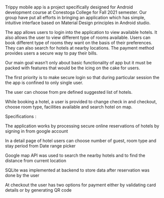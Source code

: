 Trippy mobile app is a project specifically designed for Android development course at Conestoga College for Fall 2021 semester. Our group have put all efforts in bringing an application which has simple, 
intuitive interface based on Material Design principles in Android studio.

The app allows users to login into the application to view available hotels. It also allows the user to view different type of rooms available. Users can book different type of rooms they want on the basis of their preferences. They can also search for hotels at nearby locations. 
The payment method provides users a secure way to pay their bills.

Our main goal wasn’t only about basic functionality of app but it must be packed with features that would be the icing on the cake for users.

The first priority is to make secure login so that during particular session the the app is confined to only single user.

The user can choose from pre defined suggested list of hotels.

While booking a hotel, a user is provided to change check in and checkout, choose room type, facilities available and search hotel on map.

Specifications :

The application works by processing secure online reservations of hotels by signing in from google account

In a detail page of hotel users can choose number of guest,  room type  and stay period from Date range picker

Google map API was used to search the nearby hotels and to find the distance from current location

SQLite was implemented at backend to store data after reservation was done by the user

At checkout the user has two options for payment either by validating card details or by generating QR code
